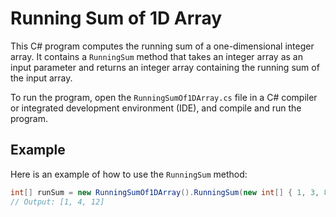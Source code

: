 # Running Sum of 1D Array

This C# program computes the running sum of a one-dimensional integer array. It contains a `RunningSum` method that takes an integer array as an input parameter and returns an integer array containing the running sum of the input array.

To run the program, open the `RunningSumOf1DArray.cs` file in a C# compiler or integrated development environment (IDE), and compile and run the program.

## Example

Here is an example of how to use the `RunningSum` method:

```csharp
int[] runSum = new RunningSumOf1DArray().RunningSum(new int[] { 1, 3, 8 });
// Output: [1, 4, 12]
```
